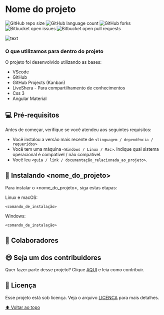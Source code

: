 # Nome do projeto

<!---Esses são exemplos. Veja https://shields.io para outras pessoas ou para personalizar este conjunto de escudos. Você pode querer incluir dependências, status do projeto e informações de licença aqui--->

![GitHub repo size](https://img.shields.io/github/repo-size/oluizcunha/-AngularChallenge?style=for-the-badge)
![GitHub language count](https://img.shields.io/github/languages/count/oluizcunha/-AngularChallenge?style=for-the-badge)
![GitHub forks](https://img.shields.io/github/forks/oluizcunha/-AngularChallenge?style=for-the-badge)
![Bitbucket open issues](https://img.shields.io/bitbucket/issues/oluizcunha/-AngularChallenge?style=for-the-badge)
![Bitbucket open pull requests](https://img.shields.io/bitbucket/pr-raw/oluizcunha/-AngularChallenge?style=for-the-badge)

![text](https://user-images.githubusercontent.com/53011340/124966988-e65e8a80-dff1-11eb-98cf-94016f3a0ab4.png)


### O que utilizamos para dentro do projeto

O projeto foi desenvolvido utilizando as bases:

- VScode
- GitHub
- GitHub Projects (Kanban)
- LiveShera - Para compartilhamento de conhecimentos
- Css 3
- Angular Material

## 💻 Pré-requisitos

Antes de começar, verifique se você atendeu aos seguintes requisitos:
<!---Estes são apenas requisitos de exemplo. Adicionar, duplicar ou remover conforme necessário--->
* Você instalou a versão mais recente de `<linguagem / dependência / requeridos>`
* Você tem uma máquina `<Windows / Linux / Mac>`. Indique qual sistema operacional é compatível / não compatível.
* Você leu `<guia / link / documentação_relacionada_ao_projeto>`.

## 🚀 Instalando <nome_do_projeto>

Para instalar o <nome_do_projeto>, siga estas etapas:

Linux e macOS:
```
<comando_de_instalação>
```

Windows:
```
<comando_de_instalação>
```



## 🤝 Colaboradores



## 😄 Seja um dos contribuidores<br>

Quer fazer parte desse projeto? Clique [AQUI](CONTRIBUTING.md) e leia como contribuir.

## 📝 Licença

Esse projeto está sob licença. Veja o arquivo [LICENÇA](LICENSE.md) para mais detalhes.

[⬆ Voltar ao topo](#nome-do-projeto)<br>
